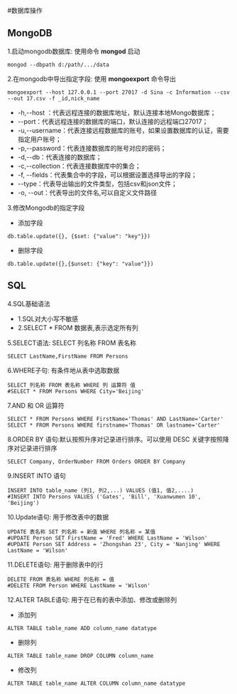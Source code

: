 #数据库操作

## MongoDB
1.启动mongodb数据库: 使用命令 **mongod** 启动
~~~
mongod --dbpath d:/path/.../data
~~~

2.在mongodb中导出指定字段: 使用 **mongoexport** 命令导出
~~~
mongoexport --host 127.0.0.1 --port 27017 -d Sina -c Information --csv --out 17.csv -f _id,nick_name
~~~
- -h,--host ：代表远程连接的数据库地址，默认连接本地Mongo数据库；
- --port：代表远程连接的数据库的端口，默认连接的远程端口27017；
- -u,--username：代表连接远程数据库的账号，如果设置数据库的认证，需要指定用户账号；
- -p,--password：代表连接数据库的账号对应的密码；
- -d,--db：代表连接的数据库；
- -c,--collection：代表连接数据库中的集合；
- -f, --fields：代表集合中的字段，可以根据设置选择导出的字段；
- --type：代表导出输出的文件类型，包括csv和json文件；
- -o, --out：代表导出的文件名,可以自定义文件路径

3.修改Mongodb的指定字段
- 添加字段
~~~
db.table.update({}, {$set: {"value": "key"}})
~~~
- 删除字段
~~~
db.table.update({},{$unset: {"key": "value"}})
~~~

## SQL
4.SQL基础语法
 - 1.SQL对大小写不敏感
 - 2.SELECT * FROM 数据表,表示选定所有列

5.SELECT语法: SELECT 列名称 FROM 表名称
~~~
SELECT LastName,FirstName FROM Persons
~~~

6.WHERE子句: 有条件地从表中选取数据
~~~
SELECT 列名称 FROM 表名称 WHERE 列 运算符 值
#SELECT * FROM Persons WHERE City='Beijing'
~~~
7.AND 和 OR 运算符
~~~
SELECT * FROM Persons WHERE FirstName='Thomas' AND LastName='Carter'
SELECT * FROM Persons WHERE firstname='Thomas' OR lastname='Carter'
~~~
8.ORDER BY 语句:默认按照升序对记录进行排序。可以使用 DESC 关键字按照降序对记录进行排序
~~~
SELECT Company, OrderNumber FROM Orders ORDER BY Company
~~~
9.INSERT INTO 语句
~~~
INSERT INTO table_name (列1, 列2,...) VALUES (值1, 值2,....)
#INSERT INTO Persons VALUES ('Gates', 'Bill', 'Xuanwumen 10', 'Beijing')
~~~
10.Update语句: 用于修改表中的数据
~~~
UPDATE 表名称 SET 列名称 = 新值 WHERE 列名称 = 某值
#UPDATE Person SET FirstName = 'Fred' WHERE LastName = 'Wilson' 
#UPDATE Person SET Address = 'Zhongshan 23', City = 'Nanjing' WHERE LastName = 'Wilson'
~~~
11.DELETE语句: 用于删除表中的行
~~~
DELETE FROM 表名称 WHERE 列名称 = 值
#DELETE FROM Person WHERE LastName = 'Wilson'
~~~
12.ALTER TABLE语句: 用于在已有的表中添加、修改或删除列
- 添加列
~~~
ALTER TABLE table_name ADD column_name datatype
~~~
- 删除列
~~~
ALTER TABLE table_name DROP COLUMN column_name
~~~
- 修改列
~~~
ALTER TABLE table_name ALTER COLUMN column_name datatype
~~~





























